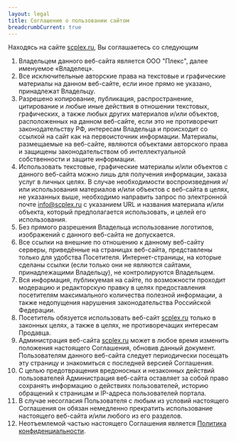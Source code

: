 ```yaml
---
layout: legal
title: Соглашение о пользовании сайтом
breadcrumbCurrent: true
---
```


Находясь на сайте [scplex.ru][main], Вы соглашаетесь со следующим
<div class="dont-uppercase"></div>

1. Владельцем данного веб-сайта является ООО "Плекс", далее именуемое «Владелец».
2. Все исключительные авторские права на текстовые и графические материалы на данном веб-сайте, если иное прямо не указано, принадлежат Владельцу.
3. Разрешено копирование, публикация, распространение, цитирование и любые иные действия в отношении текстовых, графических, а также любых других материалов и/или объектов, расположенных на данном веб-сайте, если это не противоречит законодательству РФ, интересам Владельца и происходит со ссылкой на сайт как на первоисточник информации. Материалы, размещаемые на веб-сайте, являются объектами авторского права и защищены законодательством об интеллектуальной собственности и защите информации.
4. Использовать текстовые, графические материалы и/или объектов с данного веб-сайта можно лишь для получения информации, заказа услуг в личных целях. В случае необходимости воспроизведения и/или использования материалов и/или объектов с веб-сайта в целях, не указанных выше, необходимо направить запрос по электронной почте info@scplex.ru с указанием URL и названия материала и/или объекта, который предполагается использовать, и целей его использования.
5. Без прямого разрешения Владельца использование логотипов, изображений с данного веб-сайта не допускается.
6. Все ссылки на внешние по отношению к данному веб-сайту серверы, приведённые на страницах веб-сайта, представлены только для удобства Посетителя. Интернет-страницы, на которые сделаны ссылки (если только они не являются сайтами, принадлежащими Владельцу), не контролируются Владельцем.
7. Вся информация, публикуемая на сайте, по возможности проходит модерацию и редакторскую правку в целях предоставления посетителям максимального количества полезной информации, а также недопущения нарушения законодательства Российской Федерации.
8. Посетитель обязуется использовать веб-сайт [scplex.ru][main] только в законных целях, а также в целях, не противоречащих интересам Продавца.
9. Администрация веб-сайта [scplex.ru][main] может в любое время изменить положения настоящего Соглашения, обновив данный документ. Пользователям данного веб-сайта следует периодически посещать эту страницу и знакомиться с последней версией Соглашения.
10. С целью предотвращения вредоносных и незаконных действий пользователей Администрация веб-сайта оставляет за собой право сохранять информацию о действиях пользователей, историю обращений к страницам и IP-адреса пользователей портала.
11. В случае несогласия Пользователя с любым из условий настоящего Соглашения он обязан немедленно прекратить использование настоящего веб-сайта и/или любого из его разделов.
12. Неотъемлемой частью настоящего Соглашения является [Политика конфиденциальности][privacy-policy].

[main]: /
[privacy-policy]: /privacy-policy.html
[terms-of-use]: /terms-of-use.html